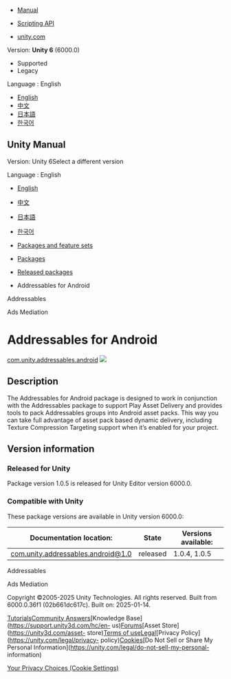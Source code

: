 [](https://docs.unity3d.com)

  * [Manual](../Manual/index.html)
  * [Scripting API](../ScriptReference/index.html)

  * [unity.com](https://unity.com/)

Version: **Unity 6** (6000.0)

  * Supported
  * Legacy

Language : English

  * [English](/Manual/com.unity.addressables.android.html)
  * [中文](/cn/current/Manual/com.unity.addressables.android.html)
  * [日本語](/ja/current/Manual/com.unity.addressables.android.html)
  * [한국어](/kr/current/Manual/com.unity.addressables.android.html)

[](https://docs.unity3d.com)

## Unity Manual

Version: Unity 6Select a different version

Language : English

  * [English](/Manual/com.unity.addressables.android.html)
  * [中文](/cn/current/Manual/com.unity.addressables.android.html)
  * [日本語](/ja/current/Manual/com.unity.addressables.android.html)
  * [한국어](/kr/current/Manual/com.unity.addressables.android.html)

  * [Packages and feature sets](PackagesList.html)
  * [Packages](Packages-all.html)
  * [Released packages](pack-safe.html)
  * Addressables for Android 

[](com.unity.addressables.html)

Addressables

[](com.unity.services.levelplay.html)

Ads Mediation

# Addressables for Android

[com.unity.addressables.android](https://docs.unity3d.com/Packages/com.unity.addressables.android@1.0/manual/index.html)
![](../uploads/Main/iconRel.png)

## Description

The Addressables for Android package is designed to work in conjunction with
the Addressables package to support Play Asset Delivery and provides tools to
pack Addressables groups into Android asset packs. This way you can take full
advantage of asset pack based dynamic delivery, including Texture Compression
Targeting support when it’s enabled for your project.

## Version information

### Released for Unity

Package version 1.0.5 is released for Unity Editor version 6000.0.

### Compatible with Unity

These package versions are available in Unity version 6000.0:

**Documentation location:** | **State** | **Versions available:**  
---|---|---  
[com.unity.addressables.android@1.0](https://docs.unity3d.com/Packages/com.unity.addressables.android@1.0/manual/index.html) | released | 1.0.4, 1.0.5  
  
[](com.unity.addressables.html)

Addressables

[](com.unity.services.levelplay.html)

Ads Mediation

Copyright ©2005-2025 Unity Technologies. All rights reserved. Built from
6000.0.36f1 (02b661dc617c). Built on: 2025-01-14.

[Tutorials](https://learn.unity.com/)[Community
Answers](https://answers.unity3d.com)[Knowledge
Base](https://support.unity3d.com/hc/en-
us)[Forums](https://forum.unity3d.com)[Asset Store](https://unity3d.com/asset-
store)[Terms of
use](https://docs.unity3d.com/Manual/TermsOfUse.html)[Legal](https://unity.com/legal)[Privacy
Policy](https://unity.com/legal/privacy-
policy)[Cookies](https://unity.com/legal/cookie-policy)[Do Not Sell or Share
My Personal Information](https://unity.com/legal/do-not-sell-my-personal-
information)

[Your Privacy Choices (Cookie Settings)](javascript:void\(0\);)

